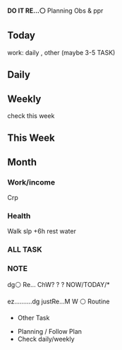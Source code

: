 **DO IT RE...⚪**
Planning
Obs & ppr

## Today
work: daily , other (maybe 3-5 TASK)

## Daily

## Weekly
check this week

## This Week

## Month

### Work/income
Crp

### Health
Walk
slp +6h
rest
water

### ALL TASK

### NOTE
dg⚪ Re... ChW? ? ? NOW/TODAY/*

ez..........dg
justRe...M W ⚪
Routine

- Other Task

* Planning / Follow Plan
* Check daily/weekly


